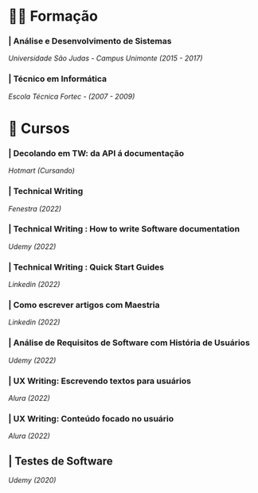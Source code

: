 #  :man_student:	Formação

### | Análise e Desenvolvimento de Sistemas
*Universidade São Judas - Campus Unimonte (2015 - 2017)*

### | Técnico em Informática
*Escola Técnica Fortec - (2007 - 2009)*

# :open_book:	Cursos 

### | Decolando em TW: da API á documentação
*Hotmart (Cursando)*

### | Technical Writing
*Fenestra (2022)*

### | Technical Writing : How to write Software documentation
*Udemy (2022)*

### | Technical Writing : Quick Start Guides
*Linkedin (2022)*

### | Como escrever artigos com Maestria
*Linkedin (2022)*

### | Análise de Requisitos de Software com História de Usuários
*Udemy (2022)*

### | UX Writing: Escrevendo textos para usuários
*Alura (2022)*

### | UX Writing: Conteúdo focado no usuário
*Alura (2022)*

## | Testes de Software
*Udemy (2020)*

